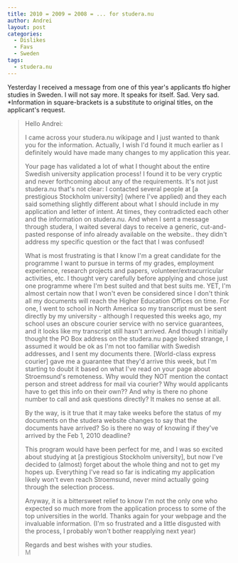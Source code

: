 ```yaml
---
title: 2010 = 2009 = 2008 = ... for studera.nu
author: Andrei
layout: post
categories:
  - Dislikes
  - Favs
  - Sweden
tags:
  - studera.nu
---
```

Yesterday I received a message from one of this year's applicants tfo higher studies in Sweden. I will not say more. It speaks for itself. Sad. Very sad.  
*Information in square-brackets is a substitute to original titles, on the applicant's request.

> Hello Andrei:
> 
> I came across your studera.nu wikipage and I just wanted to thank you for the information. Actually, I wish I'd found it much earlier as I definitely would have made many changes to my application this year.
> 
> Your page has validated a lot of what I thought about the entire Swedish university application process! I found it to be very cryptic and never forthcoming about any of the requirements. It's not just studera.nu that's not clear: I contacted several people at \[a prestigious Stockholm university\] (where I've applied) and they each said something slightly different about what I should include in my application and letter of intent. At times, they contradicted each other and the information on studera.nu. And when I sent a message through studera, I waited several days to receive a generic, cut-and-pasted response of info already available on the website.. they didn't address my specific question or the fact that I was confused!
> 
> What is most frustrating is that I know I'm a great candidate for the programme I want to pursue in terms of my grades, employment experience, research projects and papers, volunteer/extracurricular activities, etc. I thought very carefully before applying and chose just one programme where I'm best suited and that best suits me. YET, I'm almost certain now that I won't even be considered since I don't think all my documents will reach the Higher Education Offices on time. For one, I went to school in North America so my transcript must be sent directly by my university - although I requested this weeks ago, my school uses an obscure courier service with no service guarantees, and it looks like my transcript still hasn't arrived. And though I initially thought the PO Box address on the studera.nu page looked strange, I assumed it would be ok as I'm not too familiar with Swedish addresses, and I sent my documents there. [World-class express courier] gave me a guarantee that they'd arrive this week, but I'm starting to doubt it based on what I've read on your page about Stroemsund's remoteness. Why would they NOT mention the contact person and street address for mail via courier? Why would applicants have to get this info on their own?? And why is there no phone number to call and ask questions directly? It makes no sense at all.
> 
> By the way, is it true that it may take weeks before the status of my documents on the studera website changes to say that the documents have arrived? So is there no way of knowing if they've arrived by the Feb 1, 2010 deadline?
> 
> This program would have been perfect for me, and I was so excited about studying at [a prestigious Stockholm university], but now I've decided to (almost) forget about the whole thing and not to get my hopes up. Everything I've read so far is indicating my application likely won't even reach Stroemsund, never mind actually going through the selection process.
> 
> Anyway, it is a bittersweet relief to know I'm not the only one who expected so much more from the application process to some of the top universities in the world. Thanks again for your webpage and the invaluable information. (I'm so frustrated and a little disgusted with the process, I probably won't bother reapplying next year)
> 
> Regards and best wishes with your studies.  
> <span style="color: #888888;">M</span>﻿
